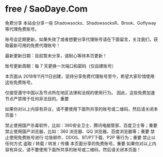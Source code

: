 # free / SaoDaye.Com

免费分享
本站会分享一些 Shadowsocks、ShadowsocksR、Brook、Goflyway 等代理免费账号。

账号会定期更新，如果失效了或者想要分享代理账号请在下面留言，关注我们，获取最新可用的免费代理账号！

最新更新日期：目前暂未分享，请耐心等待本页更新！

账号更新周期：每 7 天更换一次端口和密码（仅自建账号）

本页面从 2018年11月11日创建，坚持分享免费代理账号至今，希望大家珍惜使用这些免费账号。

仅接受遵守中国以及节点所在地区法律和法规的使用行为。 因此，这些免费加速节点严禁用于任何非法目的。重要

如果你对以上内容有异议，请不要使用下面所共享的账号或二维码，然后请关闭本页面！

禁止使用国产杀毒软件，比如：360安全卫士、腾讯电脑管家、百度卫士等；重要
禁止使用国产浏览器，比如：360 浏览器、QQ 浏览器、百度浏览器等；重要
禁止使用免费账号进行 垃圾邮件、DDOS、BT/PT下载、P2P 等行为；重要
禁止以任何方式 盗取 / 转载 / 转发 / 传播 本页面分享的免费账号。重要
如果你对以上内容有异议，请不要使用下面所共享的账号或二维码，然后请关闭本页面！
